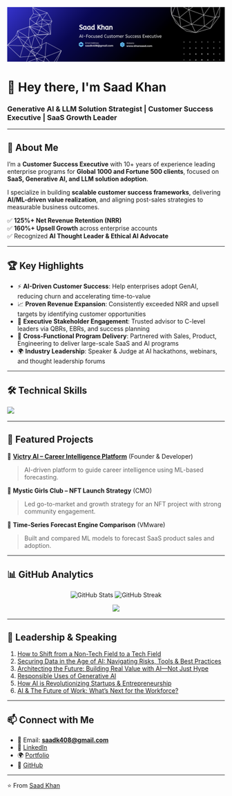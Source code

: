 <div align="left">
  <img src="LinkedIn 2.png" >
</div>


<h1 align="left">👋 Hey there, I'm Saad Khan</h1>
<h3 align="left">Generative AI & LLM Solution Strategist | Customer Success Executive | SaaS Growth Leader</h3>

---

## 📖 About Me  

I’m a **Customer Success Executive** with 10+ years of experience leading enterprise programs for **Global 1000 and Fortune 500 clients**, focused on **SaaS, Generative AI, and LLM solution adoption**.  

I specialize in building **scalable customer success frameworks**, delivering **AI/ML-driven value realization**, and aligning post-sales strategies to measurable business outcomes.  

✅ **125%+ Net Revenue Retention (NRR)**  
✅ **160%+ Upsell Growth** across enterprise accounts  
✅ Recognized **AI Thought Leader & Ethical AI Advocate**  

---

## 🏆 Key Highlights  

- ⚡ **AI-Driven Customer Success**: Help enterprises adopt GenAI, reducing churn and accelerating time-to-value  
- 📈 **Proven Revenue Expansion**: Consistently exceeded NRR and upsell targets by identifying customer opportunities  
- 🤝 **Executive Stakeholder Engagement**: Trusted advisor to C-level leaders via QBRs, EBRs, and success planning  
- 🔧 **Cross-Functional Program Delivery**: Partnered with Sales, Product, Engineering to deliver large-scale SaaS and AI programs  
- 🌍 **Industry Leadership**: Speaker & Judge at AI hackathons, webinars, and thought leadership forums  

---

## 🛠️ Technical Skills  

<a href="https://github.com/saadk408">
<p align="left">
  <img src="https://skills.syvixor.com/api/icons?i=python,java,mysql,aws,azure,kubernetes,docker,restapi,json,salesforce,gainsight,zendesk,jira,hubspot,replit,vercel,nocode,lowcode" />
</p>
</a>


---

## 📂 Featured Projects  

🔹 **[Victry AI – Career Intelligence Platform](https://khansaad.com)** (Founder & Developer)  
> AI-driven platform to guide career intelligence using ML-based forecasting.  

🔹 **Mystic Girls Club – NFT Launch Strategy** (CMO)  
> Led go-to-market and growth strategy for an NFT project with strong community engagement.  

🔹 **Time-Series Forecast Engine Comparison** (VMware)  
> Built and compared ML models to forecast SaaS product sales and adoption.  

---

## 📊 GitHub Analytics  

<p align="center">
  <img src="https://github-readme-stats.vercel.app/api?username=saadk408&show_icons=true&theme=tokyonight" alt="GitHub Stats" />
  <img src="https://github-readme-streak-stats.herokuapp.com/?user=saadk408&theme=tokyonight" alt="GitHub Streak" />
</p>

<p align="center">
  <img src="https://github-profile-summary-cards.vercel.app/api/cards/profile-details?username=saadk408&theme=tokyonight" />
</p>

---

## 🎤 Leadership & Speaking   

1. [How to Shift from a Non-Tech Field to a Tech Field](https://www.youtube.com/watch?v=-jHoAh31CpQ)  
2. [Securing Data in the Age of AI: Navigating Risks, Tools & Best Practices](https://www.youtube.com/watch?v=rEybuqeIebs)  
3. [Architecting the Future: Building Real Value with AI—Not Just Hype](https://www.youtube.com/watch?v=YYIER4eAFcs)  
4. [Responsible Uses of Generative AI](https://www.youtube.com/live/unoJ4hLy-aI)  
5. [How AI is Revolutionizing Startups & Entrepreneurship](https://www.youtube.com/live/oIUkx5Pwsds)  
6. [AI & The Future of Work: What’s Next for the Workforce?](https://www.youtube.com/live/XqEgufG5C6c)  

---

## 📫 Connect with Me  

- 📧 Email: **saadk408@gmail.com**  
- 💼 [LinkedIn](https://linkedin.com/in/saad-khan)  
- 🌍 [Portfolio](https://khansaad.com)  
- 🐙 [GitHub](https://github.com/saadk408)  

---

⭐️ From [Saad Khan](https://github.com/saadk408)  
